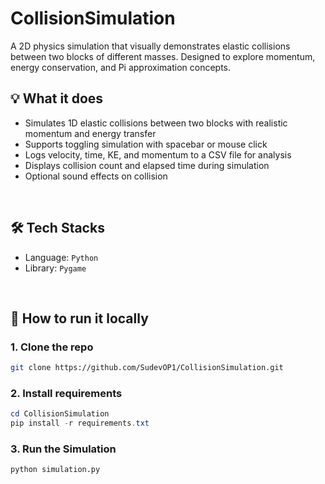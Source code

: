 # CollisionSimulation

A 2D physics simulation that visually demonstrates elastic collisions between two blocks of different masses. Designed to explore momentum, energy conservation, and Pi approximation concepts.
<br>

## 💡 What it does

- Simulates 1D elastic collisions between two blocks with realistic momentum and energy transfer
- Supports toggling simulation with spacebar or mouse click
- Logs velocity, time, KE, and momentum to a CSV file for analysis
- Displays collision count and elapsed time during simulation
- Optional sound effects on collision
<br>

## 🛠️ Tech Stacks
- Language: `Python`
- Library: `Pygame`
<br>


## 🚀 How to run it locally

### 1. Clone the repo
```bash
git clone https://github.com/SudevOP1/CollisionSimulation.git
```

### 2. Install requirements
```powershell
cd CollisionSimulation
pip install -r requirements.txt
```

### 3. Run the Simulation
```powersehll
python simulation.py
```
